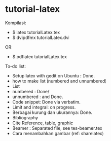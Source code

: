 # tutorial-latex

Kompilasi:

  - $ latex tutorialLatex.tex
  - $ dvipdfmx tutorialLatex.dvi

OR

  - $ pdflatex tutorialLatex.tex

To-do list:

- Setup latex with gedit on Ubuntu : Done.
- how to make list (numbered and unnumbered)
- List
-   numbered : Done/
-   unnumbered : and Done.
- Code snippet: Done via verbatim.
- Limit and integral: on progress.
- Berbagai kurung dan ukurannya: Done.
- Bibliography
- Cite Reference, table, graphic
- Beamer : Separated file, see tes-beamer.tex
- Cara menambahkan gambar (ref: sharelatex)
